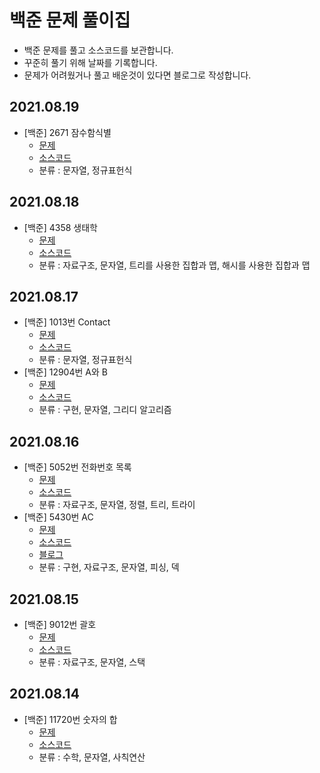 # 백준 문제 풀이집
- 백준 문제를 풀고 소스코드를 보관합니다.
- 꾸준히 풀기 위해 날짜를 기록합니다.
- 문제가 어려웠거나 풀고 배운것이 있다면 블로그로 작성합니다.

## 2021.08.19
- [백준] 2671 잠수함식별
  - [문제](https://www.acmicpc.net/problem/2671)
  - [소스코드](./N2671.java)
  - 분류 : 문자열, 정규표헌식

## 2021.08.18
- [백준] 4358 생태학
  - [문제](https://www.acmicpc.net/problem/4358)
  - [소스코드](./N4358.java)
  - 분류 : 자료구조, 문자열, 트리를 사용한 집합과 맵, 해시를 사용한 집합과 맵

## 2021.08.17
- [백준] 1013번 Contact
  - [문제](https://www.acmicpc.net/problem/1013)
  - [소스코드](./N1013.java)
  - 분류 : 문자열, 정규표헌식
- [백준] 12904번 A와 B
  - [문제](https://www.acmicpc.net/problem/12904)
  - [소스코드](./N12904.java)
  - 분류 : 구현, 문자열, 그리디 알고리즘

## 2021.08.16
- [백준] 5052번 전화번호 목록
  - [문제](https://www.acmicpc.net/problem/5052)
  - [소스코드](./N5052.java)
  - 분류 : 자료구조, 문자열, 정렬, 트리, 트라이
- [백준] 5430번 AC
  - [문제](https://www.acmicpc.net/problem/5430)
  - [소스코드](./N5430.java)
  - [블로그](https://skagh.tistory.com/58)
  - 분류 : 구현, 자료구조, 문자열, 피싱, 덱

## 2021.08.15
- [백준] 9012번 괄호
  - [문제](https://www.acmicpc.net/problem/9012)
  - [소스코드](./N9012.java)
  - 분류 : 자료구조, 문자열, 스택

## 2021.08.14
- [백준] 11720번 숫자의 합
  - [문제](https://www.acmicpc.net/problem/11720)
  - [소스코드](./N11720.java)
  - 분류 : 수학, 문자열, 사칙연산